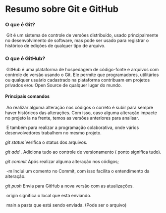 # Resumo sobre Git e GitHub



### O que é Git?

​	Git é um sistema de controle de versões distribuído, usado principalmente no desenvolvimento de software, mas pode ser usado para registrar o histórico de edições de qualquer tipo de arquivo.

### O que é GitHub?

​	GitHub é uma plataforma de hospedagem de código-fonte e arquivos com controle de versão usando o Git. Ele permite que programadores, utilitários ou qualquer usuário cadastrado na plataforma contribuam em projetos privados e/ou Open Source de qualquer lugar do mundo.



#### Principais comandos

​	Ao realizar alguma alteração nos códigos o correto é subir para sempre haver históricos das alterações. Com isso, caso alguma alteração impacte no projeto la na frente, temos as versões anteriores para analisar. 

​	E também para realizar a programação colaborativa, onde vários desenvolvedores trabalhem no mesmo projeto. 

_git status_ Verifica o status dos arquivos.

_git add ._ Adiciona tudo ao controle de versionamento ( ponto significa tudo).

_git commit_ 	Após realizar alguma alteração nos códigos;

​	-m Inclui um comento no Commit, com isso facilita o entendimento da alteração.

_git push_ Envia para GitHub a nova versão com as atualizações.

​	origin significa  o local que está enviando.

​	main a pasta que está sendo enviada. (Pode ser o arquivo)